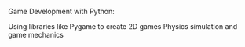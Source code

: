 Game Development with Python:

Using libraries like Pygame to create 2D games
Physics simulation and game mechanics